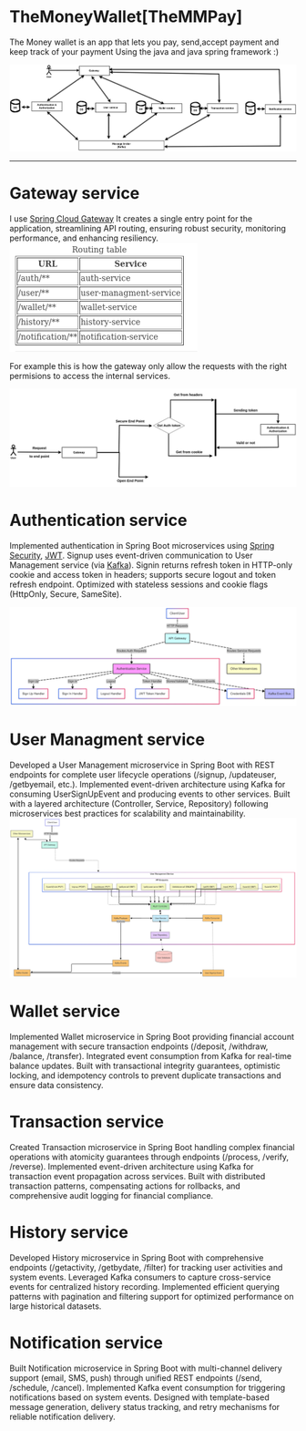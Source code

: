 # TheMoneyWallet[TheMMPay]
The Money wallet is an app that lets you pay, send,accept payment and keep track of your payment Using the java and java spring framework :)


![flow](Requirements/flow_EventCommuncation.png)

---
# Gateway service
I use [Spring Cloud Gateway](https://spring.io/projects/spring-cloud-gateway) It creates a single entry point for the application, streamlining API routing, ensuring robust security, monitoring performance, and enhancing resiliency.
![routing](Requirements/Gateway/routing.png)

For example this is how the gateway only allow the requests with the right permisions to access the internal services.

![Flow of auth](Requirements/Gateway/Flow%20of%20auth.png)



# Authentication service 
Implemented authentication in Spring Boot microservices using [Spring Security](https://spring.io/projects/spring-security), [JWT](https://en.wikipedia.org/wiki/JSON_Web_Token). Signup uses event-driven communication to User Management service (via [Kafka](https://kafka.apache.org/)). Signin returns refresh token in HTTP-only cookie and access token in headers; supports secure logout and token refresh endpoint. Optimized with stateless sessions and cookie flags (HttpOnly, Secure, SameSite).

![Auth flow](Requirements/Authentication%20service/sys%20arch%20diagram.png)

# User Managment service 
Developed a User Management microservice in Spring Boot with REST endpoints for complete user lifecycle operations (/signup, /updateuser, /getbyemail, etc.). Implemented event-driven architecture using Kafka for consuming UserSignUpEvent and producing events to other services. Built with a layered architecture (Controller, Service, Repository) following microservices best practices for scalability and maintainability.
![Requirements/User%20Management%20service/arch%20diagram.png](https://github.com/MohamedMoubarakHussein/TheMoneyWallet-TheMMPay/blob/main/Requirements/User%20Management%20%20service/arch%20diagram.png)

# Wallet service 
Implemented Wallet microservice in Spring Boot providing financial account management with secure transaction endpoints (/deposit, /withdraw, /balance, /transfer). Integrated event consumption from Kafka for real-time balance updates. Built with transactional integrity guarantees, optimistic locking, and idempotency controls to prevent duplicate transactions and ensure data consistency.

# Transaction service 
Created Transaction microservice in Spring Boot handling complex financial operations with atomicity guarantees through endpoints (/process, /verify, /reverse). Implemented event-driven architecture using Kafka for transaction event propagation across services. Built with distributed transaction patterns, compensating actions for rollbacks, and comprehensive audit logging for financial compliance.

# History service
Developed History microservice in Spring Boot with comprehensive endpoints (/getactivity, /getbydate, /filter) for tracking user activities and system events. Leveraged Kafka consumers to capture cross-service events for centralized history recording. Implemented efficient querying patterns with pagination and filtering support for optimized performance on large historical datasets.

# Notification service
Built Notification microservice in Spring Boot with multi-channel delivery support (email, SMS, push) through unified REST endpoints (/send, /schedule, /cancel). Implemented Kafka event consumption for triggering notifications based on system events. Designed with template-based message generation, delivery status tracking, and retry mechanisms for reliable notification delivery.
